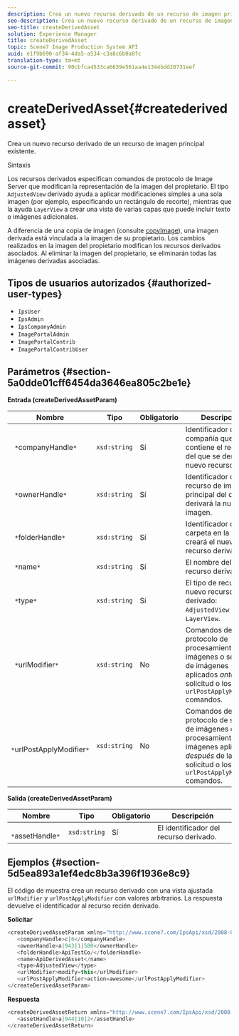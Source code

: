 ```yaml
---
description: Crea un nuevo recurso derivado de un recurso de imagen principal existente.
seo-description: Crea un nuevo recurso derivado de un recurso de imagen principal existente.
seo-title: createDerivedAsset
solution: Experience Manager
title: createDerivedAsset
topic: Scene7 Image Production System API
uuid: e1f9b690-af34-4da5-a534-c3a8c6b0a8fc
translation-type: tm+mt
source-git-commit: 90cbfca4533ca6639e561aa4e1344bdd20731eef

---
```



# createDerivedAsset{#createderivedasset}

Crea un nuevo recurso derivado de un recurso de imagen principal existente.

Sintaxis

<!--<a id="section_FE43FF204ED644C2AC901AF45982E942"></a>-->

Los recursos derivados especifican comandos de protocolo de Image Server que modifican la representación de la imagen del propietario. El tipo `AdjustedView` derivado ayuda a aplicar modificaciones simples a una sola imagen (por ejemplo, especificando un rectángulo de recorte), mientras que la ayuda `LayerView` a crear una vista de varias capas que puede incluir texto o imágenes adicionales.

A diferencia de una copia de imagen (consulte [copyImage](../../../operations/c-operations-intro/c-methods/r-copy-image.md#reference-0785131e690b4ad08be69172023f35d0)), una imagen derivada está vinculada a la imagen de su propietario. Los cambios realizados en la imagen del propietario modifican los recursos derivados asociados. Al eliminar la imagen del propietario, se eliminarán todas las imágenes derivadas asociadas.

## Tipos de usuarios autorizados {#authorized-user-types}

* `IpsUser`
* `IpsAdmin`
* `IpsCompanyAdmin`
* `ImagePortalAdmin`
* `ImagePortalContrib`
* `ImagePortalContribUser`

## Parámetros {#section-5a0dde01cff6454da3646ea805c2be1e}

**Entrada (createDerivedAssetParam)**

| Nombre | Tipo | Obligatorio | Descripción |
|---|---|---|---|
| ` *`companyHandle`*` | `xsd:string` | Sí | Identificador de la compañía que contiene el recurso del que se derivará el nuevo recurso. |
| ` *`ownerHandle`*` | `xsd:string` | Sí | Identificador del recurso de imagen principal del que se derivará la nueva imagen. |
| ` *`folderHandle`*` | `xsd:string` | Sí | Identificador de la carpeta en la que se creará el nuevo recurso derivado. |
| ` *`name`*` | `xsd:string` | Sí | El nombre del recurso derivado. |
| ` *`type`*` | `xsd:string` | Sí | El tipo de recurso del nuevo recurso derivado: `AdjustedView` o `LayerView`. |
| ` *`urlModifier`*` | `xsd:string` | No | Comandos de protocolo de procesamiento de imágenes o servicio de imágenes aplicados *antes* de la solicitud o los `urlPostApplyModifier` comandos. |
| ` *`urlPostApplyModifier`*` | `xsd:string` | No | Comandos de protocolo de servicio de imágenes o procesamiento de imágenes aplicados *después* de la solicitud o los `urlPostApplyModifier` comandos. |

**Salida (createDerivedAssetParam)**

| Nombre | Tipo | Obligatorio | Descripción |
|---|---|---|---|
| ` *`assetHandle`*` | `xsd:string` | Sí | El identificador del recurso derivado. |

## Ejemplos {#section-5d5ea893a1ef4edc8b3a396f1936e8c9}

El código de muestra crea un recurso derivado con una vista ajustada `urlModifier` y `urlPostApplyModifier` con valores arbitrarios. La respuesta devuelve el identificador al recurso recién derivado.

**Solicitar**

```java
<createDerivedAssetParam xmlns="http://www.scene7.com/IpsApi/xsd/2008-01-15">
   <companyHandle>c|6</companyHandle>
   <ownerHandle>a|943|1|580</ownerHandle>
   <folderHandle>ApiTestCo/</folderHandle>
   <name>ApiDerivedAsset</name>
   <type>AdjustedView</type>
   <urlModifier>modify=this</urlModifier>
   <urlPostApplyModifier>action=awesome</urlPostApplyModifier>
</createDerivedAssetParam>
```

**Respuesta**

```java
<createDerivedAssetReturn xmlns="http://www.scene7.com/IpsApi/xsd/2008-01-15">
   <assetHandle>a|944|10|2</assetHandle>
</createDerivedAssetReturn>
```

